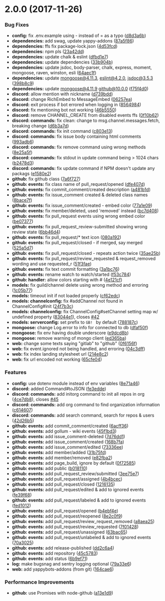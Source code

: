 <a name="2.0.0"></a>
# 2.0.0 (2017-11-26)


### Bug Fixes

* **config:** fix .env.example using - instead of = as a typo ([d8d3a6b](https://github.com/YappyBots/YappyGithub/commit/d8d3a6b))
* **dependencies:** add swag, update yappy-addons ([87a5f86](https://github.com/YappyBots/YappyGithub/commit/87a5f86))
* **dependencies:** ffs fix package-lock.json ([4d53fcd](https://github.com/YappyBots/YappyGithub/commit/4d53fcd))
* **dependencies:** npm pls ([23a42dd](https://github.com/YappyBots/YappyGithub/commit/23a42dd))
* **dependencies:** update chalk & eslint ([dfbd1e7](https://github.com/YappyBots/YappyGithub/commit/dfbd1e7))
* **dependencies:** update dependencies ([33b904b](https://github.com/YappyBots/YappyGithub/commit/33b904b))
* **dependencies:** update jsdoc, body-parser, chalk, express, moment, mongoose, raven, winston, esli ([64aec1f](https://github.com/YappyBots/YappyGithub/commit/64aec1f))
* **dependencies:** update mongoose@4.11.3, eslint@4.2.0, jsdoc@3.5.3 ([398b8c9](https://github.com/YappyBots/YappyGithub/commit/398b8c9))
* **dependencies:** update mongoose@4.11.9 github@10.0.0 ([f75f4d0](https://github.com/YappyBots/YappyGithub/commit/f75f4d0))
* **discord:** allow mention with nickname ([d739bdd](https://github.com/YappyBots/YappyGithub/commit/d739bdd))
* **discord:** change RichEmbed to MessageEmbed ([06257ea](https://github.com/YappyBots/YappyGithub/commit/06257ea))
* **discord:** exit process if bot errored when logging in ([8564984](https://github.com/YappyBots/YappyGithub/commit/8564984))
* **discord:** fix mentioning bot not working ([46b5550](https://github.com/YappyBots/YappyGithub/commit/46b5550))
* **discord:** remove CHANNEL_CREATE from disabled events ffs ([0f10b62](https://github.com/YappyBots/YappyGithub/commit/0f10b62))
* **discord: commands:** fix clean: change to msg.channel.messages.fetch, breaking change ([d6b3a7d](https://github.com/YappyBots/YappyGithub/commit/d6b3a7d))
* **discord: commands:** fix init command ([c803e13](https://github.com/YappyBots/YappyGithub/commit/c803e13))
* **discord: commands:** fix issue body containing html comments ([993adb6](https://github.com/YappyBots/YappyGithub/commit/993adb6))
* **discord: commands:** fix remove command using wrong methods ([8e25a5f](https://github.com/YappyBots/YappyGithub/commit/8e25a5f))
* **discord: commands:** fix stdout in update command being > 1024 chars ([b2478d3](https://github.com/YappyBots/YappyGithub/commit/b2478d3))
* **discord: commands:** fix update command if NPM doesn't update any packags ([e1580e2](https://github.com/YappyBots/YappyGithub/commit/e1580e2))
* **github:** fix github class ([7a6f727](https://github.com/YappyBots/YappyGithub/commit/7a6f727))
* **github: events:** fix class name of pull_request/opened ([dfe407d](https://github.com/YappyBots/YappyGithub/commit/dfe407d))
* **github: events:** fix commit_comment/created description ([a481b1d](https://github.com/YappyBots/YappyGithub/commit/a481b1d))
* **github: events:** fix issue_comment created & deleted class names ([8bace7f](https://github.com/YappyBots/YappyGithub/commit/8bace7f))
* **github: events:** fix issue_comment/created - embed color ([77a1e09](https://github.com/YappyBots/YappyGithub/commit/77a1e09))
* **github: events:** fix member/deleted, used 'removed' instead ([bc7d408](https://github.com/YappyBots/YappyGithub/commit/bc7d408))
* **github: events:** fix pull_request events using wrong embed color ([be07377](https://github.com/YappyBots/YappyGithub/commit/be07377))
* **github: events:** fix pull_request_review-submitted showing wrong review state ([6bb46d4](https://github.com/YappyBots/YappyGithub/commit/6bb46d4))
* **github: events:** fix pull_request/* text icon ([080a192](https://github.com/YappyBots/YappyGithub/commit/080a192))
* **github: events:** fix pull_request/closed - if merged, say merged ([525a5d7](https://github.com/YappyBots/YappyGithub/commit/525a5d7))
* **github: events:** fix pull_request/closed - repeats action twice ([35ae25b](https://github.com/YappyBots/YappyGithub/commit/35ae25b))
* **github: events:** fix pull_request/review_requested & request_removed wording and use requested_r ([51f3fae](https://github.com/YappyBots/YappyGithub/commit/51f3fae))
* **github: events:** fix text commit formatting ([3a1bc76](https://github.com/YappyBots/YappyGithub/commit/3a1bc76))
* **github: events:** rename watch to watch/started ([f53c784](https://github.com/YappyBots/YappyGithub/commit/f53c784))
* **github: handler:** allow colors starting with # ([4e121cf](https://github.com/YappyBots/YappyGithub/commit/4e121cf))
* **models:** fix guild/channel delete using wrong method and erroring ([1c05b77](https://github.com/YappyBots/YappyGithub/commit/1c05b77))
* **models:** timeout init if not loaded properly ([cf62edc](https://github.com/YappyBots/YappyGithub/commit/cf62edc))
* **models: channelconfig:** fix #addChannel not found in ChannelConfig#init ([24f7b3c](https://github.com/YappyBots/YappyGithub/commit/24f7b3c))
* **models: channelconfig:** fix ChannelConfig#setChannel setting map w/ undefined property ([83044e1](https://github.com/YappyBots/YappyGithub/commit/83044e1)), closes [#42](https://github.com/YappyBots/YappyGithub/issues/42)
* **models: serverconfig:** set prefix to `GB! ` by default ([788187c](https://github.com/YappyBots/YappyGithub/commit/788187c))
* **mongoose:** change Log.error to info for connected to db ([dfaf50f](https://github.com/YappyBots/YappyGithub/commit/dfaf50f))
* **mongoose:** fix env having double underscore ([e9dcd8b](https://github.com/YappyBots/YappyGithub/commit/e9dcd8b))
* **mongoose:** remove warning of mongo client ([ed365ba](https://github.com/YappyBots/YappyGithub/commit/ed365ba))
* **web:** change some texts saying "gitlab" to "github" ([0f6156f](https://github.com/YappyBots/YappyGithub/commit/0f6156f))
* **web:** fix event.ignored not being handled, and erroring ([04c3dff](https://github.com/YappyBots/YappyGithub/commit/04c3dff))
* **web:** fix index landing stylesheet url ([214e8c2](https://github.com/YappyBots/YappyGithub/commit/214e8c2))
* **web:** fix url encoded not working ([65cfe04](https://github.com/YappyBots/YappyGithub/commit/65cfe04))


### Features

* **config:** use dotenv module instead of env variables ([8e71a46](https://github.com/YappyBots/YappyGithub/commit/8e71a46))
* **discord:** added Command#toJSON ([fe3edde](https://github.com/YappyBots/YappyGithub/commit/fe3edde))
* **discord: commands:** add initorg command to init all repos in org ([4ce7db8](https://github.com/YappyBots/YappyGithub/commit/4ce7db8)), closes [#45](https://github.com/YappyBots/YappyGithub/issues/45)
* **discord: commands:** add org command to find organization information ([c614607](https://github.com/YappyBots/YappyGithub/commit/c614607))
* **discord: commands:** add search command, search for repos & users ([42d26b5](https://github.com/YappyBots/YappyGithub/commit/42d26b5))
* **github: events:** add commit_comment/created ([6acff36](https://github.com/YappyBots/YappyGithub/commit/6acff36))
* **github: events:** add gollum - wiki events ([45f1bd3](https://github.com/YappyBots/YappyGithub/commit/45f1bd3))
* **github: events:** add issue_comment-deleted ([7d76dd1](https://github.com/YappyBots/YappyGithub/commit/7d76dd1))
* **github: events:** add issue_comment/created ([168b7fa](https://github.com/YappyBots/YappyGithub/commit/168b7fa))
* **github: events:** add issue_comment/edited ([73336ee](https://github.com/YappyBots/YappyGithub/commit/73336ee))
* **github: events:** add member/added ([31b75fd](https://github.com/YappyBots/YappyGithub/commit/31b75fd))
* **github: events:** add member/removed ([e82fba2](https://github.com/YappyBots/YappyGithub/commit/e82fba2))
* **github: events:** add page_build, ignore by default ([0f72585](https://github.com/YappyBots/YappyGithub/commit/0f72585))
* **github: events:** add public ([b018110](https://github.com/YappyBots/YappyGithub/commit/b018110))
* **github: events:** add pull_request_review/submitted ([3ee75e7](https://github.com/YappyBots/YappyGithub/commit/3ee75e7))
* **github: events:** add pull_request/assigned ([4b4bcec](https://github.com/YappyBots/YappyGithub/commit/4b4bcec))
* **github: events:** add pull_request/closed ([1216135](https://github.com/YappyBots/YappyGithub/commit/1216135))
* **github: events:** add pull_request/edited & add to ignored events ([fe39f68](https://github.com/YappyBots/YappyGithub/commit/fe39f68))
* **github: events:** add pull_request/labeled & add to ignored events ([fed1012](https://github.com/YappyBots/YappyGithub/commit/fed1012))
* **github: events:** add pull_request/opened ([b4ebf4e](https://github.com/YappyBots/YappyGithub/commit/b4ebf4e))
* **github: events:** add pull_request/reopened ([8e2c0f9](https://github.com/YappyBots/YappyGithub/commit/8e2c0f9))
* **github: events:** add pull_request/review_request_removed ([a8aea25](https://github.com/YappyBots/YappyGithub/commit/a8aea25))
* **github: events:** add pull_request/review_requested ([7f01428](https://github.com/YappyBots/YappyGithub/commit/7f01428))
* **github: events:** add pull_request/unassigned ([63bac65](https://github.com/YappyBots/YappyGithub/commit/63bac65))
* **github: events:** add pull_request/unlabeled & add to ignored events ([70a3025](https://github.com/YappyBots/YappyGithub/commit/70a3025))
* **github: events:** add release-published ([dd2c6a4](https://github.com/YappyBots/YappyGithub/commit/dd2c6a4))
* **github: events:** add repository ([45c5783](https://github.com/YappyBots/YappyGithub/commit/45c5783))
* **github: events:** add status ([6b9ef71](https://github.com/YappyBots/YappyGithub/commit/6b9ef71))
* **log:** make bugsnag and sentry logging optional ([79a33e6](https://github.com/YappyBots/YappyGithub/commit/79a33e6))
* **web:** add yappybots-addons (from git) ([164cae6](https://github.com/YappyBots/YappyGithub/commit/164cae6))


### Performance Improvements

* **github:** use Promises with node-github ([a13e1d9](https://github.com/YappyBots/YappyGithub/commit/a13e1d9))



